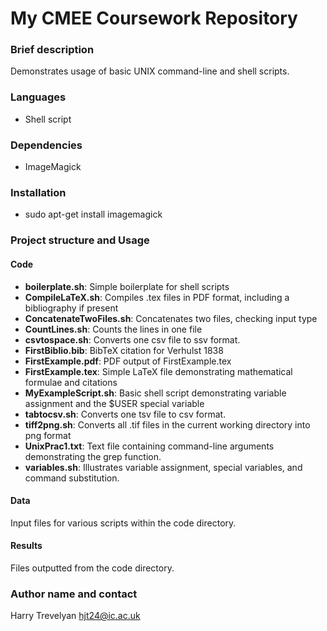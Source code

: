 # My CMEE Coursework Repository

### Brief description
Demonstrates usage of basic UNIX command-line and shell scripts.

### Languages
- Shell script

### Dependencies
- ImageMagick

### Installation
- sudo apt-get install imagemagick

### Project structure and Usage
#### Code
- **boilerplate.sh**: Simple boilerplate for shell scripts
- **CompileLaTeX.sh**: Compiles .tex files in PDF format, including a bibliography if present
- **ConcatenateTwoFiles.sh**: Concatenates two files, checking input type
- **CountLines.sh**: Counts the lines in one file
- **csvtospace.sh**: Converts one csv file to ssv format.
- **FirstBiblio.bib**: BibTeX citation for Verhulst 1838
- **FirstExample.pdf**: PDF output of FirstExample.tex
- **FirstExample.tex**: Simple LaTeX file demonstrating mathematical formulae and citations
- **MyExampleScript.sh**: Basic shell script demonstrating variable assignment and the $USER special variable
- **tabtocsv.sh**: Converts one tsv file to csv format.
- **tiff2png.sh**: Converts all .tif files in the current working directory into png format
- **UnixPrac1.txt**: Text file containing command-line arguments demonstrating the grep function.
- **variables.sh**: Illustrates variable assignment, special variables, and command substitution.
#### Data
Input files for various scripts within the code directory.

#### Results
Files outputted from the code directory.

### Author name and contact
Harry Trevelyan
hjt24@ic.ac.uk